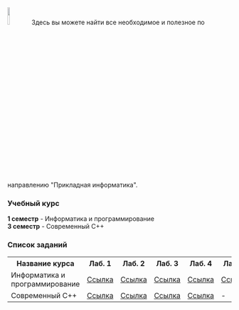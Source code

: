 <img src="https://habrastorage.org/webt/-_/he/gm/-_hegmubirdrb0d42suciiuubmo.png" width="10%" height="10%" alt="">
Здесь вы можете найти все необходимое и полезное по направлению "Прикладная информатика". <br>

### Учебный курс

**1 семестр** - Информатика и программирование <br>
**3 семестр** - Современный С++ <br>

### Список заданий

<table>
  <tr>
    <th>Название курса</th>
    <th>Лаб. 1</th>
    <th>Лаб. 2</th>
    <th>Лаб. 3</th>
    <th>Лаб. 4</th>
    <th>Лаб. 5</th>
    <th>Лаб. 6</th>
    <th>Материалы</th>
    <th>Вопросы</th>
  </tr>
  <tr>
    <td>Информатика и программирование</td>
    <td><a href="https://github.com/stankin/uits-labs/tree/master/semester-1/lab1">Ссылка</a></td>
    <td><a href="https://github.com/stankin/uits-labs/tree/master/semester-1/lab2">Ссылка</a></td>
    <td><a href="https://github.com/stankin/uits-labs/tree/master/semester-1/lab3">Ссылка</a></td>
    <td><a href="https://github.com/stankin/uits-labs/tree/master/semester-1/lab4">Ссылка</a></td>
    <td><a href="https://github.com/stankin/uits-labs/tree/master/semester-1/lab5">Ссылка</a></td>
    <td><a href="https://github.com/stankin/uits-labs/tree/master/semester-1/lab6">Ссылка</a></td>
    <td><a href="https://github.com/stankin/uits-labs/tree/master/semester-1/seminars">Ссылка</a></td>
    <td><a href="https://github.com/stankin/uits-labs/tree/master/semester-1/questions.md">Ссылка</a></td>
  </tr>
  <tr>
    <td>Современный С++</td>
    <td><a href="https://github.com/stankin/uits-labs/tree/master/semester-3/lab1">Ссылка</a></td>
    <td><a href="https://github.com/stankin/uits-labs/tree/master/semester-3/lab2">Ссылка</a></td>
    <td><a href="https://github.com/stankin/uits-labs/tree/master/semester-3/lab3">Ссылка</a></td>
    <td><a href="https://github.com/stankin/uits-labs/tree/master/semester-3/lab4">Ссылка</a></td>
    <td>-</td>
    <td>-</td>
    <td><a href="https://github.com/stankin/uits-labs/tree/master/semester-3/seminars">Ссылка</a></td>
    <td><a href="https://github.com/stankin/uits-labs/tree/master/semester-3/questions.md">Ссылка</a></td>
  </tr>
</table>
